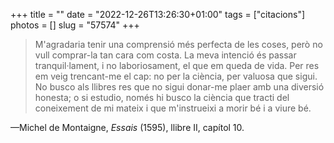 +++
title = ""
date = "2022-12-26T13:26:30+01:00"
tags = ["citacions"]
photos = []
slug = "57574"
+++

> M'agradaria tenir una comprensió més perfecta de les coses, però no vull comprar-la tan cara com costa. La meva intenció és passar tranquil·lament, i no laboriosament, el que em queda de vida. Per res em veig trencant-me el cap: no per la ciència, per valuosa que sigui. No busco als llibres res que no sigui donar-me plaer amb una diversió honesta; o si estudio, només hi busco la ciència que tracti del coneixement de mi mateix i que m'instrueixi a morir bé i a viure bé.

—Michel de Montaigne, *Essais* (1595), llibre II, capítol 10.
